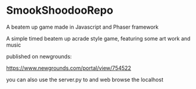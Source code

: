 # SmookShoodooRepo
A beatem up game made in Javascript and Phaser framework

A simple timed beatem up acrade style game, featuring some art work and music

published on newgrounds: 

https://www.newgrounds.com/portal/view/754522

you can also use the server.py to and web browse the localhost

